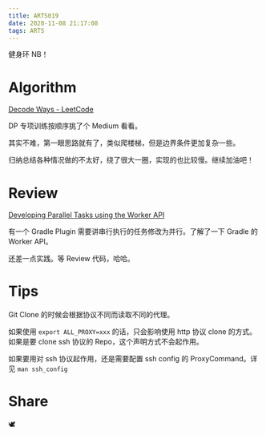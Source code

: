```yaml
---
title: ARTS019
date: 2020-11-08 21:17:08
tags: ARTS
---
```


健身环 NB！
<!--more-->

# Algorithm

[Decode Ways - LeetCode](https://leetcode.com/problems/decode-ways/)

DP 专项训练按顺序挑了个 Medium 看看。

其实不难，第一眼思路就有了，类似爬楼梯，但是边界条件更加复杂一些。

归纳总结各种情况做的不太好，绕了很大一圈，实现的也比较慢。继续加油吧！

# Review

[Developing Parallel Tasks using the Worker API](https://docs.gradle.org/nightly/userguide/worker_api.html)

有一个 Gradle Plugin 需要讲串行执行的任务修改为并行。了解了一下 Gradle 的 Worker API。

还差一点实践。等 Review 代码，哈哈。

# Tips

Git Clone 的时候会根据协议不同而读取不同的代理。

如果使用 `export ALL_PROXY=xxx` 的话，只会影响使用 http 协议 clone 的方式。如果是要 clone ssh 协议的 Repo，这个声明方式不会起作用。

如果要用对 ssh 协议起作用，还是需要配置 ssh config 的 ProxyCommand。详见 `man ssh_config`

# Share

🕊️
